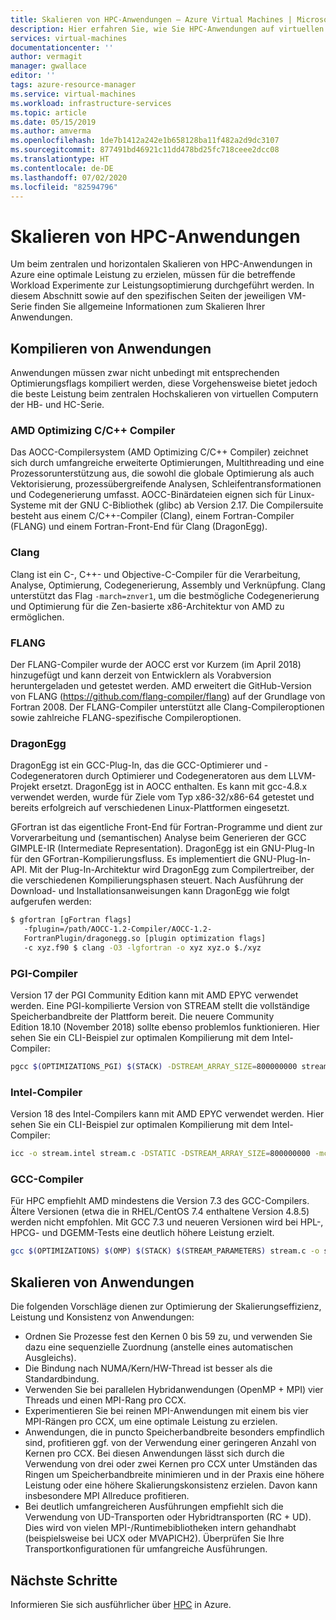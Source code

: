 ```yaml
---
title: Skalieren von HPC-Anwendungen – Azure Virtual Machines | Microsoft-Dokumentation
description: Hier erfahren Sie, wie Sie HPC-Anwendungen auf virtuellen Azure-Computern skalieren.
services: virtual-machines
documentationcenter: ''
author: vermagit
manager: gwallace
editor: ''
tags: azure-resource-manager
ms.service: virtual-machines
ms.workload: infrastructure-services
ms.topic: article
ms.date: 05/15/2019
ms.author: amverma
ms.openlocfilehash: 1de7b1412a242e1b658128ba11f482a2d9dc3107
ms.sourcegitcommit: 877491bd46921c11dd478bd25fc718ceee2dcc08
ms.translationtype: HT
ms.contentlocale: de-DE
ms.lasthandoff: 07/02/2020
ms.locfileid: "82594796"
---
```

# <a name="scaling-hpc-applications"></a>Skalieren von HPC-Anwendungen

Um beim zentralen und horizontalen Skalieren von HPC-Anwendungen in Azure eine optimale Leistung zu erzielen, müssen für die betreffende Workload Experimente zur Leistungsoptimierung durchgeführt werden. In diesem Abschnitt sowie auf den spezifischen Seiten der jeweiligen VM-Serie finden Sie allgemeine Informationen zum Skalieren Ihrer Anwendungen.

## <a name="compiling-applications"></a>Kompilieren von Anwendungen

Anwendungen müssen zwar nicht unbedingt mit entsprechenden Optimierungsflags kompiliert werden, diese Vorgehensweise bietet jedoch die beste Leistung beim zentralen Hochskalieren von virtuellen Computern der HB- und HC-Serie.

### <a name="amd-optimizing-cc-compiler"></a>AMD Optimizing C/C++ Compiler

Das AOCC-Compilersystem (AMD Optimizing C/C++ Compiler) zeichnet sich durch umfangreiche erweiterte Optimierungen, Multithreading und eine Prozessorunterstützung aus, die sowohl die globale Optimierung als auch Vektorisierung, prozessübergreifende Analysen, Schleifentransformationen und Codegenerierung umfasst. AOCC-Binärdateien eignen sich für Linux-Systeme mit der GNU C-Bibliothek (glibc) ab Version 2.17. Die Compilersuite besteht aus einem C/C++-Compiler (Clang), einem Fortran-Compiler (FLANG) und einem Fortran-Front-End für Clang (DragonEgg).

### <a name="clang"></a>Clang

Clang ist ein C-, C++- und Objective-C-Compiler für die Verarbeitung, Analyse, Optimierung, Codegenerierung, Assembly und Verknüpfung. Clang unterstützt das Flag `-march=znver1`, um die bestmögliche Codegenerierung und Optimierung für die Zen-basierte x86-Architektur von AMD zu ermöglichen.

### <a name="flang"></a>FLANG

Der FLANG-Compiler wurde der AOCC erst vor Kurzem (im April 2018) hinzugefügt und kann derzeit von Entwicklern als Vorabversion heruntergeladen und getestet werden. AMD erweitert die GitHub-Version von FLANG (https://github.com/flang-compiler/flang) auf der Grundlage von Fortran 2008. Der FLANG-Compiler unterstützt alle Clang-Compileroptionen sowie zahlreiche FLANG-spezifische Compileroptionen.

### <a name="dragonegg"></a>DragonEgg

DragonEgg ist ein GCC-Plug-In, das die GCC-Optimierer und -Codegeneratoren durch Optimierer und Codegeneratoren aus dem LLVM-Projekt ersetzt. DragonEgg ist in AOCC enthalten. Es kann mit gcc-4.8.x verwendet werden, wurde für Ziele vom Typ x86-32/x86-64 getestet und bereits erfolgreich auf verschiedenen Linux-Plattformen eingesetzt.

GFortran ist das eigentliche Front-End für Fortran-Programme und dient zur Vorverarbeitung und (semantischen) Analyse beim Generieren der GCC GIMPLE-IR (Intermediate Representation). DragonEgg ist ein GNU-Plug-In für den GFortran-Kompilierungsfluss. Es implementiert die GNU-Plug-In-API. Mit der Plug-In-Architektur wird DragonEgg zum Compilertreiber, der die verschiedenen Kompilierungsphasen steuert.  Nach Ausführung der Download- und Installationsanweisungen kann DragonEgg wie folgt aufgerufen werden: 

```bash
$ gfortran [gFortran flags] 
   -fplugin=/path/AOCC-1.2-Compiler/AOCC-1.2-     
   FortranPlugin/dragonegg.so [plugin optimization flags]     
   -c xyz.f90 $ clang -O3 -lgfortran -o xyz xyz.o $./xyz
```
   
### <a name="pgi-compiler"></a>PGI-Compiler
Version 17 der PGI Community Edition kann mit AMD EPYC verwendet werden. Eine PGI-kompilierte Version von STREAM stellt die vollständige Speicherbandbreite der Plattform bereit. Die neuere Community Edition 18.10 (November 2018) sollte ebenso problemlos funktionieren. Hier sehen Sie ein CLI-Beispiel zur optimalen Kompilierung mit dem Intel-Compiler:

```bash
pgcc $(OPTIMIZATIONS_PGI) $(STACK) -DSTREAM_ARRAY_SIZE=800000000 stream.c -o stream.pgi
```

### <a name="intel-compiler"></a>Intel-Compiler
Version 18 des Intel-Compilers kann mit AMD EPYC verwendet werden. Hier sehen Sie ein CLI-Beispiel zur optimalen Kompilierung mit dem Intel-Compiler:

```bash
icc -o stream.intel stream.c -DSTATIC -DSTREAM_ARRAY_SIZE=800000000 -mcmodel=large -shared-intel -Ofast –qopenmp
```

### <a name="gcc-compiler"></a>GCC-Compiler 
Für HPC empfiehlt AMD mindestens die Version 7.3 des GCC-Compilers. Ältere Versionen (etwa die in RHEL/CentOS 7.4 enthaltene Version 4.8.5) werden nicht empfohlen. Mit GCC 7.3 und neueren Versionen wird bei HPL-, HPCG- und DGEMM-Tests eine deutlich höhere Leistung erzielt.

```bash
gcc $(OPTIMIZATIONS) $(OMP) $(STACK) $(STREAM_PARAMETERS) stream.c -o stream.gcc
```

## <a name="scaling-applications"></a>Skalieren von Anwendungen 

Die folgenden Vorschläge dienen zur Optimierung der Skalierungseffizienz, Leistung und Konsistenz von Anwendungen:

* Ordnen Sie Prozesse fest den Kernen 0 bis 59 zu, und verwenden Sie dazu eine sequenzielle Zuordnung (anstelle eines automatischen Ausgleichs). 
* Die Bindung nach NUMA/Kern/HW-Thread ist besser als die Standardbindung.
* Verwenden Sie bei parallelen Hybridanwendungen (OpenMP + MPI) vier Threads und einen MPI-Rang pro CCX.
* Experimentieren Sie bei reinen MPI-Anwendungen mit einem bis vier MPI-Rängen pro CCX, um eine optimale Leistung zu erzielen.
* Anwendungen, die in puncto Speicherbandbreite besonders empfindlich sind, profitieren ggf. von der Verwendung einer geringeren Anzahl von Kernen pro CCX. Bei diesen Anwendungen lässt sich durch die Verwendung von drei oder zwei Kernen pro CCX unter Umständen das Ringen um Speicherbandbreite minimieren und in der Praxis eine höhere Leistung oder eine höhere Skalierungskonsistenz erzielen. Davon kann insbesondere MPI Allreduce profitieren.
* Bei deutlich umfangreicheren Ausführungen empfiehlt sich die Verwendung von UD-Transporten oder Hybridtransporten (RC + UD). Dies wird von vielen MPI-/Runtimebibliotheken intern gehandhabt (beispielsweise bei UCX oder MVAPICH2). Überprüfen Sie Ihre Transportkonfigurationen für umfangreiche Ausführungen.

## <a name="next-steps"></a>Nächste Schritte

Informieren Sie sich ausführlicher über [HPC](https://docs.microsoft.com/azure/architecture/topics/high-performance-computing/) in Azure.
